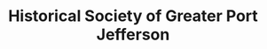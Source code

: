 ---
layout: repo
title: "Historical Society of Greater Port Jefferson"
id: 22401
permalink: repos/22401/
---
